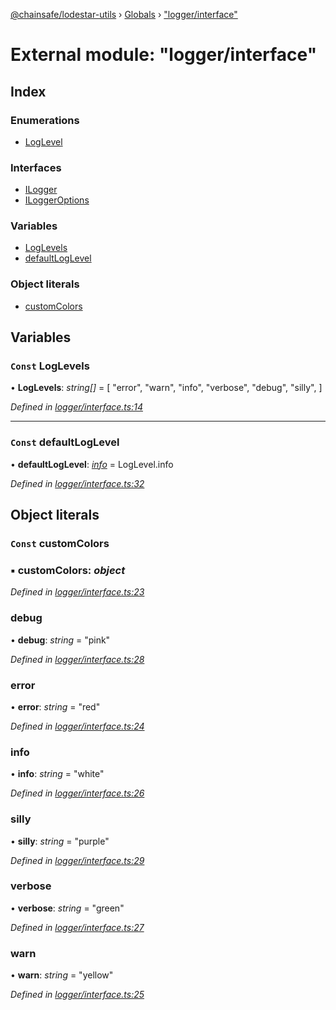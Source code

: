 [@chainsafe/lodestar-utils](../README.md) › [Globals](../globals.md) › ["logger/interface"](_logger_interface_.md)

# External module: "logger/interface"

## Index

### Enumerations

* [LogLevel](../enums/_logger_interface_.loglevel.md)

### Interfaces

* [ILogger](../interfaces/_logger_interface_.ilogger.md)
* [ILoggerOptions](../interfaces/_logger_interface_.iloggeroptions.md)

### Variables

* [LogLevels](_logger_interface_.md#const-loglevels)
* [defaultLogLevel](_logger_interface_.md#const-defaultloglevel)

### Object literals

* [customColors](_logger_interface_.md#const-customcolors)

## Variables

### `Const` LogLevels

• **LogLevels**: *string[]* = [
  "error",
  "warn",
  "info",
  "verbose",
  "debug",
  "silly",
]

*Defined in [logger/interface.ts:14](https://github.com/ChainSafe/lodestar/blob/2c3cae9/packages/lodestar-utils/src/logger/interface.ts#L14)*

___

### `Const` defaultLogLevel

• **defaultLogLevel**: *[info](../enums/_logger_interface_.loglevel.md#info)* = LogLevel.info

*Defined in [logger/interface.ts:32](https://github.com/ChainSafe/lodestar/blob/2c3cae9/packages/lodestar-utils/src/logger/interface.ts#L32)*

## Object literals

### `Const` customColors

### ▪ **customColors**: *object*

*Defined in [logger/interface.ts:23](https://github.com/ChainSafe/lodestar/blob/2c3cae9/packages/lodestar-utils/src/logger/interface.ts#L23)*

###  debug

• **debug**: *string* = "pink"

*Defined in [logger/interface.ts:28](https://github.com/ChainSafe/lodestar/blob/2c3cae9/packages/lodestar-utils/src/logger/interface.ts#L28)*

###  error

• **error**: *string* = "red"

*Defined in [logger/interface.ts:24](https://github.com/ChainSafe/lodestar/blob/2c3cae9/packages/lodestar-utils/src/logger/interface.ts#L24)*

###  info

• **info**: *string* = "white"

*Defined in [logger/interface.ts:26](https://github.com/ChainSafe/lodestar/blob/2c3cae9/packages/lodestar-utils/src/logger/interface.ts#L26)*

###  silly

• **silly**: *string* = "purple"

*Defined in [logger/interface.ts:29](https://github.com/ChainSafe/lodestar/blob/2c3cae9/packages/lodestar-utils/src/logger/interface.ts#L29)*

###  verbose

• **verbose**: *string* = "green"

*Defined in [logger/interface.ts:27](https://github.com/ChainSafe/lodestar/blob/2c3cae9/packages/lodestar-utils/src/logger/interface.ts#L27)*

###  warn

• **warn**: *string* = "yellow"

*Defined in [logger/interface.ts:25](https://github.com/ChainSafe/lodestar/blob/2c3cae9/packages/lodestar-utils/src/logger/interface.ts#L25)*
